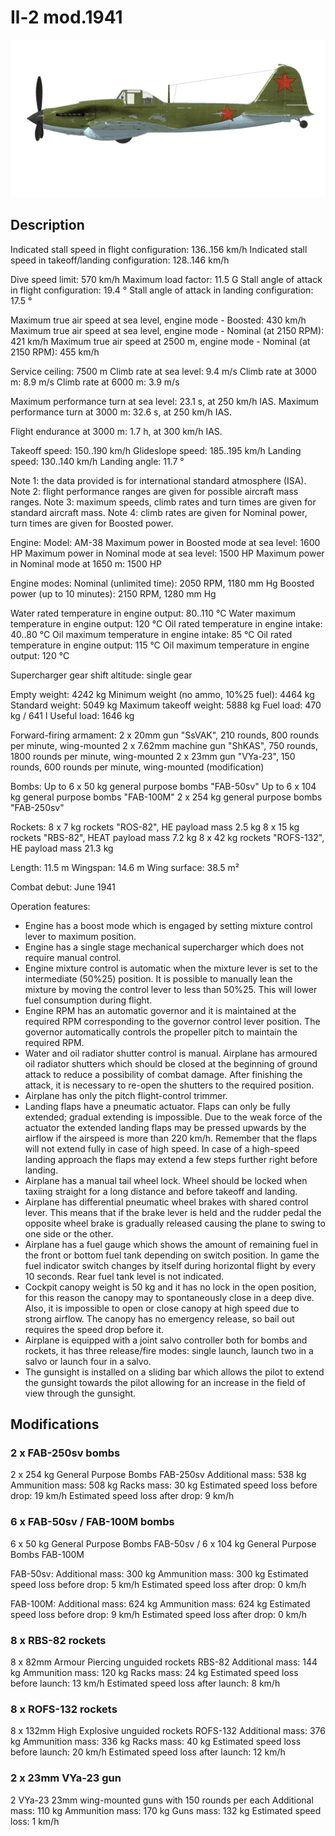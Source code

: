 # Il-2 mod.1941

![il2m41](../images/il2m41.png)

## Description

Indicated stall speed in flight configuration: 136..156 km/h
Indicated stall speed in takeoff/landing configuration: 128..146 km/h

Dive speed limit: 570 km/h
Maximum load factor: 11.5 G
Stall angle of attack in flight configuration: 19.4 °
Stall angle of attack in landing configuration: 17.5 °

Maximum true air speed at sea level, engine mode - Boosted: 430 km/h
Maximum true air speed at sea level, engine mode - Nominal (at 2150 RPM): 421 km/h
Maximum true air speed at 2500 m, engine mode - Nominal (at 2150 RPM): 455 km/h

Service ceiling: 7500 m
Climb rate at sea level: 9.4 m/s
Climb rate at 3000 m: 8.9 m/s
Climb rate at 6000 m: 3.9 m/s

Maximum performance turn at sea level: 23.1 s, at 250 km/h IAS.
Maximum performance turn at 3000 m: 32.6 s, at 250 km/h IAS.

Flight endurance at 3000 m: 1.7 h, at 300 km/h IAS.

Takeoff speed: 150..190 km/h
Glideslope speed: 185..195 km/h
Landing speed: 130..140 km/h
Landing angle: 11.7 °

Note 1: the data provided is for international standard atmosphere (ISA).
Note 2: flight performance ranges are given for possible aircraft mass ranges.
Note 3: maximum speeds, climb rates and turn times are given for standard aircraft mass.
Note 4: climb rates are given for Nominal power, turn times are given for Boosted power.

Engine:
Model: AM-38
Maximum power in Boosted mode at sea level: 1600 HP
Maximum power in Nominal mode at sea level: 1500 HP
Maximum power in Nominal mode at 1650 m: 1500 HP

Engine modes:
Nominal (unlimited time): 2050 RPM, 1180 mm Hg
Boosted power (up to 10 minutes): 2150 RPM, 1280 mm Hg

Water rated temperature in engine output: 80..110 °C
Water maximum temperature in engine output: 120 °C
Oil rated temperature in engine intake: 40..80 °C
Oil maximum temperature in engine intake: 85 °C
Oil rated temperature in engine output: 115 °C
Oil maximum temperature in engine output: 120 °C

Supercharger gear shift altitude: single gear

Empty weight: 4242 kg
Minimum weight (no ammo, 10%25 fuel): 4464 kg
Standard weight: 5049 kg
Maximum takeoff weight: 5888 kg
Fuel load: 470 kg / 641 l
Useful load: 1646 kg

Forward-firing armament:
2 x 20mm gun "SsVAK", 210 rounds, 800 rounds per minute, wing-mounted
2 x 7.62mm machine gun "ShKAS", 750 rounds, 1800 rounds per minute, wing-mounted
2 x 23mm gun "VYa-23", 150 rounds, 600 rounds per minute, wing-mounted (modification)

Bombs:
Up to 6 x 50 kg general purpose bombs "FAB-50sv"
Up to 6 x 104 kg general purpose bombs "FAB-100M"
2 x 254 kg general purpose bombs "FAB-250sv"

Rockets:
8 x 7 kg rockets "ROS-82", HE payload mass 2.5 kg
8 x 15 kg rockets "RBS-82", HEAT payload mass 7.2 kg
8 x 42 kg rockets "ROFS-132", HE payload mass 21.3 kg

Length: 11.5 m
Wingspan: 14.6 m
Wing surface: 38.5 m²

Combat debut: June 1941

Operation features:
- Engine has a boost mode which is engaged by setting mixture control lever to maximum position.
- Engine has a single stage mechanical supercharger which does not require manual control.
- Engine mixture control is automatic when the mixture lever is set to the intermediate (50%25) position. It is possible to manually lean the mixture by moving the control lever to less than 50%25. This will lower fuel consumption during flight.
- Engine RPM has an automatic governor and it is maintained at the required RPM corresponding to the governor control lever position. The governor automatically controls the propeller pitch to maintain the required RPM.
- Water and oil radiator shutter control is manual. Airplane has armoured oil radiator shutters which should be closed at the beginning of ground attack to reduce a possibility of combat damage. After finishing the attack, it is necessary to re-open the shutters to the required position.
- Airplane has only the pitch flight-control trimmer.
- Landing flaps have a pneumatic actuator. Flaps can only be fully extended; gradual extending is impossible. Due to the weak force of the actuator the extended landing flaps may be pressed upwards by the airflow if the airspeed is more than 220 km/h. Remember that the flaps will not extend fully in case of high speed. In case of a high-speed landing approach the flaps may extend a few steps further right before landing.
- Airplane has a manual tail wheel lock. Wheel should be locked when taxiing straight for a long distance and before takeoff and landing.
- Airplane has differential pneumatic wheel brakes with shared control lever. This means that if the brake lever is held and the rudder pedal the opposite wheel brake is gradually released causing the plane to swing to one side or the other.
- Airplane has a fuel gauge which shows the amount of remaining fuel in the front or bottom fuel tank depending on switch position. In game the fuel indicator switch changes by itself during horizontal flight by every 10 seconds. Rear fuel tank level is not indicated. 
- Cockpit canopy weight is 50 kg and it has no lock in the open position, for this reason the canopy may to spontaneously close in a deep dive. Also, it is impossible to open or close canopy at high speed due to strong airflow. The canopy has no emergency release, so bail out requires the speed drop before it.
- Airplane is equipped with a joint salvo controller both for bombs and rockets, it has three release/fire modes: single launch, launch two in a salvo or launch four in a salvo.
- The gunsight is installed on a sliding bar which allows the pilot to extend the gunsight towards the pilot allowing for an increase in the field of view through the gunsight.

## Modifications


### 2 x FAB-250sv bombs

2 x 254 kg General Purpose Bombs FAB-250sv
Additional mass: 538 kg
Ammunition mass: 508 kg
Racks mass: 30 kg
Estimated speed loss before drop: 19 km/h
Estimated speed loss after drop: 9 km/h

### 6 x FAB-50sv / FAB-100M bombs

6 x 50 kg General Purpose Bombs FAB-50sv / 6 x 104 kg General Purpose Bombs FAB-100M

FAB-50sv:
Additional mass: 300 kg
Ammunition mass: 300 kg
Estimated speed loss before drop: 5 km/h
Estimated speed loss after drop: 0 km/h

FAB-100M:
Additional mass: 624 kg
Ammunition mass: 624 kg
Estimated speed loss before drop: 9 km/h
Estimated speed loss after drop: 0 km/h﻿

### 8 x RBS-82 rockets

8 x 82mm Armour Piercing unguided rockets RBS-82
Additional mass: 144 kg
Ammunition mass: 120 kg
Racks mass: 24 kg
Estimated speed loss before launch: 13 km/h
Estimated speed loss after launch: 8 km/h﻿

### 8 x ROFS-132 rockets

8 x 132mm High Explosive unguided rockets ROFS-132
Additional mass: 376 kg
Ammunition mass: 336 kg
Racks mass: 40 kg
Estimated speed loss before launch: 20 km/h
Estimated speed loss after launch: 12 km/h

### 2 x 23mm VYa-23 gun

2 VYa-23 23mm wing-mounted guns with 150 rounds per each
Additional mass: 110 kg
Ammunition mass: 170 kg
Guns mass: 132 kg
Estimated speed loss: 1 km/h